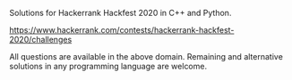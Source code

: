 Solutions for Hackerrank Hackfest 2020 in C++ and Python.

https://www.hackerrank.com/contests/hackerrank-hackfest-2020/challenges

All questions are available in the above domain. Remaining and alternative solutions in any programming language are welcome.
